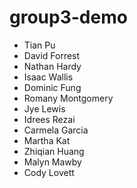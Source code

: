 group3-demo
===========
 * Tian Pu
 * David Forrest
 * Nathan Hardy
 * Isaac Wallis
 * Dominic Fung
 * Romany Montgomery
 * Jye Lewis
 * Idrees Rezai
 * Carmela Garcia
 * Martha Kat
 * Zhiqian Huang
 * Malyn Mawby
 * Cody Lovett